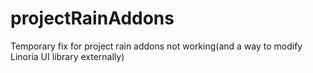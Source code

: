 # projectRainAddons
Temporary fix for project rain addons not working(and a way to modify Linoria UI library externally)
